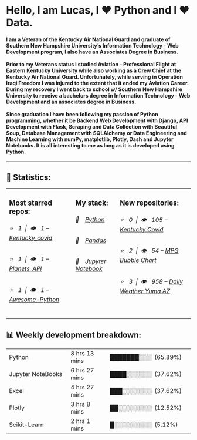 <h1>Hello, I am Lucas, I ❤️ Python and I ❤️ Data.</h1>
<h4>I am a Veteran of the Kentucky Air National Guard and graduate of Southern New Hampshire University’s Information 
Technology - Web Development program, I also have an Associates Degree in Business.
<br><br>
Prior to my Veterans status I studied Aviation - Professional Flight at Eastern Kentucky University while also working 
as a Crew Chief at the Kentucky Air National Guard. Unfortunately, while serving in Operation Iraqi Freedom I was 
injured to the extent that it ended my Aviation Career. During my recovery I went back to school w/ Southern New 
Hampshire University to receive a bachelors degree in Information Technology - Web Development and an associates 
degree in Business.
<br><br>
Since graduation I have been following my passion of Python programming, whether it be Backend Web Development with 
Django, API Development with Flask, Scraping and Data Collection with Beautiful Soup, Database Management with 
SQLAlchemy or Data Engineering and Machine Learning with numPy, matplotlib, Plotly, Dash and Jupyter Notebooks. 
It is all interesting to me as long as it is developed using Python. </h5>
<hr>
<h2>📝 Statistics: </h2>
<table>
  <tr>
    <td valign="top">
      <h3>Most starred repos: </h3>
      <h6>⭐️&nbsp;&nbsp;&nbsp;1&nbsp;&nbsp;|&nbsp;&nbsp;👁&nbsp;&nbsp;&nbsp;1 – <a href='https://github.com/CoffeyBlog/kentucky_covid19'>Kentucky_covid</a></h6> 
      <h6>⭐️&nbsp;&nbsp;&nbsp;1&nbsp;&nbsp;|&nbsp;&nbsp;👁&nbsp;&nbsp;&nbsp;1 – <a href='https://github.com/CoffeyBlog/planets_api'>Planets_API</a></h6> 
      <h6>⭐️&nbsp;&nbsp;&nbsp;1&nbsp;&nbsp;|&nbsp;&nbsp;👁&nbsp;&nbsp;&nbsp;1 – <a href='https://github.com/CoffeyBlog/awesome-python'>Awesome-Python</a></h6> 
    </td>
    <td valign="top">
      <h3>My stack: </h3>
      <h6>📒&emsp;<a href="https://github.com/CoffeyBlog/cpython">Python</a></h6>
      <h6>📗&emsp;<a href="https://github.com/CoffeyBlog/pandas">Pandas</a></h6>
      <h6>📘&emsp;<a href="https://github.com/CoffeyBlog/notebook">Jupyter Notebook</a></h6>
      </td>
     <td valign="top">
      <h3>New repositories: </h3>
      <h6>⭐️&nbsp;&nbsp;&nbsp;0&nbsp;&nbsp;|&nbsp;&nbsp;👁&nbsp;&nbsp;&nbsp;105 – <a href='https://github.com/CoffeyBlog/kentucky_covid19'>Kentucky Covid</a></h6> 
      <h6>⭐️&nbsp;&nbsp;&nbsp;2&nbsp;&nbsp;|&nbsp;&nbsp;👁&nbsp;&nbsp;&nbsp;54 – <a href='https://github.com/CoffeyBlog/mpg_bubble'>MPG Bubble Chart</a></h6> 
      <h6>⭐️&nbsp;&nbsp;&nbsp;3&nbsp;&nbsp;|&nbsp;&nbsp;👁&nbsp;&nbsp;&nbsp;958 – <a href='https://github.com/CoffeyBlog/yumaAZ'>Daily Weather Yuma AZ</a></h6> 
        </td>
  </tr>
</table>
<h2>📊 Weekly development breakdown: </h2>
<table>
                <tr>
                    <td width=215px;>
                        Python
                    </td>
                    <td>
                        8 hrs 13 mins
                    </td>
                    <td>
                        ███████░░░&nbsp;&nbsp;(65.89%)
                    </td>
                </tr>
                <tr>
                    <td width=220px;>
                        Jupyter NoteBooks
                    </td>
                    <td width=145px;>
                        6 hrs 27 mins
                    </td>
                    <td width=230px;>
                        ████░░░░░░&nbsp;&nbsp;(37.62%)
                    </td>
                </tr>
                  <tr>
                    <td width=220px;>
                        Excel
                    </td>
                    <td width=145px;>
                        4 hrs 27 mins
                    </td>
                    <td width=230px;>
                        ███░░░░░░░&nbsp;&nbsp;(37.62%)
                    </td>
                </tr>
                <tr>
                  <td width=220px;>
                        Plotly
                    </td>
                    <td width=145px;>
                        3 hrs 8 mins
                    </td>
                    <td width=230px;>
                        ██░░░░░░░░&nbsp;&nbsp;(12.52%)
                    </td>
                </tr>
                <tr>
                    <td width=220px;>
                        Scikit-Learn
                    </td>
                    <td width=145px;>
                        2 hrs 1 mins
                    </td>
                    <td width=230px;>
                        █░░░░░░░░░&nbsp;&nbsp;(5.12%)
                    </td>
                </tr></table>
